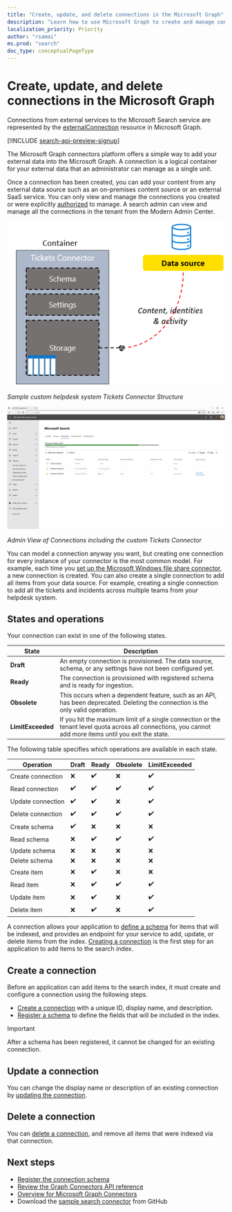 ```yaml
---
title: "Create, update, and delete connections in the Microsoft Graph"
description: "Learn how to use Microsoft Graph to create and manage connections"
localization_priority: Priority
author: "rsamai"
ms.prod: "search"
doc_type: conceptualPageType
---
```


# Create, update, and delete connections in the Microsoft Graph

Connections from external services to the Microsoft Search service are represented by the [externalConnection](/graph/api/resources/externalconnection?view=graph-rest-beta&preserve-view=true) resource in Microsoft Graph.

[!INCLUDE [search-api-preview-signup](../includes/search-api-preview-signup.md)]

The Microsoft Graph connectors platform offers a simple way to add your external data into the Microsoft Graph. A connection is a logical container for your external data that an administrator can manage as a single unit.

Once a connection has been created, you can add your content from any external data source such as an on-premises content source or an external SaaS service. You can only view and manage the connections you created or were explicitly [authorized](/graph/api/external-post-connections?view=graph-rest-beta&preserve-view=true) to manage. A search admin can view and manage all the connections in the tenant from the Modern Admin Center.

<!-- markdownlint-disable MD036 -->
![Sample custom helpdesk system Tickets Connector Structure](./images/search-index-manage-connections-connector-structure.png)

*Sample custom helpdesk system Tickets Connector Structure*

![Admin View of Connections including the custom Tickets Connector](./images/search-index-manage-connections-admin-view.svg)

*Admin View of Connections including the custom Tickets Connector*

<!-- markdownlint-enable MD036 -->

You can model a connection anyway you want, but creating one connection for every instance of your connector is the most common model. For example, each time you [set up the Microsoft Windows file share connector](/microsoftsearch/configure-connector), a new connection is created. You can also create a single connection to add all items from your data source. For example, creating a single connection to add all the tickets and incidents across multiple teams from your helpdesk system.

## States and operations

Your connection can exist in one of the following states.

| State             | Description                                                                                                                                               |
|-------------------|-----------------------------------------------------------------------------------------------------------------------------------------------------------|
| **Draft**         | An empty connection is provisioned. The data source, schema, or any settings have not been configured yet.                                                |
| **Ready**         | The connection is provisioned with registered schema and is ready for ingestion.                                                                          |
| **Obsolete**      | This occurs when a dependent feature, such as an API, has been deprecated. Deleting the connection is the only valid operation.                           |
| **LimitExceeded** | If you hit the maximum limit of a single connection or the tenant level quota across all connections, you cannot add more items until you exit the state. |

The following table specifies which operations are available in each state.

| Operation         | Draft              | Ready              | Obsolete           | LimitExceeded      |
|-------------------|--------------------|--------------------|--------------------|--------------------|
| Create connection | :x:                | :heavy_check_mark: | :x:                | :heavy_check_mark: |
| Read connection   | :heavy_check_mark: | :heavy_check_mark: | :heavy_check_mark: | :heavy_check_mark: |
| Update connection | :heavy_check_mark: | :heavy_check_mark: | :x:                | :heavy_check_mark: |
| Delete connection | :heavy_check_mark: | :heavy_check_mark: | :heavy_check_mark: | :heavy_check_mark: |
| Create schema     | :heavy_check_mark: | :x:                | :x:                | :x:                |
| Read schema       | :x:                | :heavy_check_mark: | :heavy_check_mark: | :heavy_check_mark: |
| Update schema     | :x:                | :x:                | :x:                | :x:                |
| Delete schema     | :x:                | :x:                | :x:                | :x:                |
| Create item       | :x:                | :heavy_check_mark: | :x:                | :x:                |
| Read item         | :x:                | :heavy_check_mark: | :heavy_check_mark: | :heavy_check_mark: |
| Update item       | :x:                | :heavy_check_mark: | :x:                | :heavy_check_mark: |
| Delete item       | :x:                | :heavy_check_mark: | :x:                | :heavy_check_mark: |

A connection allows your application to [define a schema](/graph/api/externalconnection-post-schema?view=graph-rest-beta&preserve-view=true) for items that will be indexed, and provides an endpoint for your service to add, update, or delete items from the index. [Creating a connection](#create-a-connection) is the first step for an application to add items to the search index.

## Create a connection

Before an application can add items to the search index, it must create and configure a connection using the following steps.

- [Create a connection](/graph/api/external-post-connections?view=graph-rest-beta&preserve-view=true) with a unique ID, display name, and description.
- [Register a schema](/graph/api/externalconnection-post-schema?view=graph-rest-beta&preserve-view=true) to define the fields that will be included in the index.

> [!IMPORTANT]
> After a schema has been registered, it cannot be changed for an existing connection.

## Update a connection

You can change the display name or description of an existing connection by [updating the connection](/graph/api/externalconnection-update?view=graph-rest-beta&preserve-view=true).

## Delete a connection

You can [delete a connection](/graph/api/externalconnection-delete?view=graph-rest-beta&preserve-view=true), and remove all items that were indexed via that connection.

## Next steps

- [Register the connection schema](/graph/concepts/search-index-manage-schema.md)
- [Review the Graph Connectors API reference](/graph/api/resources/indexing-api-overview?view=graph-rest-beta&preserve-view=true)
- [Overview for Microsoft Graph Connectors](/microsoftsearch/connectors-overview)
- Download the [sample search connector](https://github.com/microsoftgraph/msgraph-search-connector-sample) from GitHub
